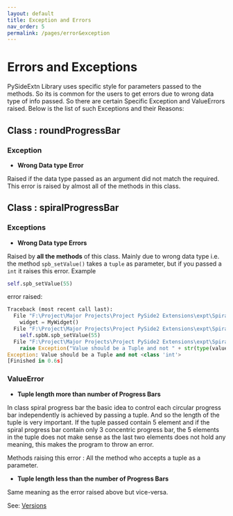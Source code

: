 ```yaml
---
layout: default
title: Exception and Errors
nav_order: 5
permalink: /pages/error&exception
---
```


# Errors and Exceptions

PySideExtn Library uses specific style for parameters passed to the methods. So its is common for the users to get errors due to wrong data type of info passed. So there are certain Specific Exception and ValueErrors raised. Below is the list of such Exceptions and their Reasons:



## Class : roundProgressBar

### Exception

* **Wrong Data type Error**

Raised if the data type passed as an argument did not match the required. This error is raised by almost all of the methods in this class.



## Class : spiralProgressBar

### Exceptions

* **Wrong Data type Errors**

Raised by **all the methods** of this class. Mainly due to wrong data type i.e. the method `spb_setValue()` takes a `tuple` as parameter, but if you passed a `int` it raises this error. Example

```python
self.spb_setValue(55)
```

 error raised:

``` python
Traceback (most recent call last):
  File "F:\Project\Major Projects\Project PySide2 Extensions\expt\SpiralProgressBar\exception.py", line 26, in <module>
    widget = MyWidget()
  File "F:\Project\Major Projects\Project PySide2 Extensions\expt\SpiralProgressBar\exception.py", line 18, in __init__
    self.spbN.spb_setValue(55)
  File "F:\Project\Major Projects\Project PySide2 Extensions\expt\SpiralProgressBar\SpiralProgressBar.py", line 202, in spb_setValue
    raise Exception("Value should be a Tuple and not " + str(type(value)))
Exception: Value should be a Tuple and not <class 'int'>
[Finished in 0.6s]
```



### ValueError

* **Tuple length more than number of Progress Bars**

In class spiral progress bar the basic idea to control each circular progress bar independently is achieved by passing a tuple. And so the length of the tuple is very important. If the tuple passed contain 5 element and if the spiral progress bar contain only 3 concentric progress bar, the 5 elements in the tuple does not make sense as the last two elements does not hold any meaning, this makes the program to throw an error.

Methods raising this error : All the method who accepts a tuple as a parameter.

* **Tuple length less than the number of Progress Bars**

Same meaning as the error raised above but vice-versa.



See: [Versions](version)

